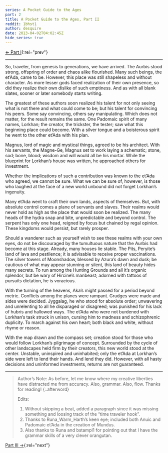 ```yaml
---
series: A Pocket Guide to the Ages
part: 2
title: A Pocket Guide to the Ages, Part II
reddit: 1bhst1
author: desquire
date: 2013-04-02T04:02:45Z
hide_series: true
---
```


[← Part I][0]{:rel="prev"}

----

So, traveler, from genesis to generations, we have arrived. The Aurbis stood
strong, offspring of order and chaos alike flourished. Many such beings, the
et’Ada, came to be. However, this place was still shapeless and without
character. As more lesser gods faced realization of their own presence, so did
they realize their own dislike of such emptiness. And as with all blank slates,
sooner or later somebody starts writing.

The greatest of these authors soon realized his talent for not only seeing what
is not there and what could come to be; but his talent for convincing his peers.
Some say convincing, others say manipulating. Which does not matter, for the
result remains the same. One Padomaic spirit of many names, Lorkhan; the
creator, the trickster, the tester; saw what this beginning place could become.
With a silver tongue and a boisterous spirit he went to the other et’Ada with
his plan.

Magnus, lord of magic and mystical things, agreed to be his architect. With his
servants, the Magne-Ge, Magnus set to work laying a schematic; stone, sod; bone,
blood; wisdom and will would all be his mortar. While the blueprint for
Lorkhan’s house was written, he approached others for investment.

Whether the implications of such a contribution was known to the et’Ada who
agreed, we cannot be sure. What we can be sure of, however, is those who laughed
at the face of a new world unbound did not forget Lorkhan’s ingenuity.

Many et’Ada went to craft their own lands, aspects of themselves. But, with
absolute control comes a plane of servants and slaves. Their realms would never
hold as high as the place that would soon be realized. The many heads of the
hydra snap and bite, unpredictable and beyond control. The serpent has only one
head, reigned by focus but chained by regal opinion. These kingdoms would
persist, but rarely prosper.

Should a wanderer such as yourself wish to see these realms with your own eyes,
do not be discouraged by the tumultuous nature that the Aurbis had become at
this stage. Already, many houses lie stable. The Pits, Peryite’s land of lava
and pestilence; it is advisable to receive proper vaccinations. The silver
towers of Moonshadow, blessed by Azura’s dawn and dusk; be cautious of what may
appear stunning or silent, this land of beauty hides many secrets. To run among
the Hunting Grounds and all it’s organic splendor, but be wary of Hircine’s
manbeast; adorned with tattoos of pursuits dictation, he is voracious.

With the turning of the heavens, Aka’s might passed for a period beyond metric.
Conflicts among the planes were rampant. Grudges were made and sides were
decided. Jyggalag, he who stood for absolute order; unwavering and unrelenting
to all he disparaged or disagreed; was punished for his lack of hubris and
hallowed ways. The et’Ada who were not burdened with Lorkhan’s task struck in
unison, cursing him to madness and schizophrenic duplicity. To march against his
own heart; both black and white, without rhyme or reason.

With the map drawn and the compass set; creation stood for those who would
follow Lorkhan’s pilgrimage of concept. Surrounded by the cycle of other
landscapes held firm by their creators, this new world stood at the center.
Unstable, uninspired and uninhabited; only the et’Ada at Lorkhan’s side were
left to lend their hands. And lend they did. However, with all hasty decisions
and uninformed investments, returns are not guaranteed.

----

> Author’s Note: As before, let me know where my creative liberties have
> distracted me from accuracy. Also, grammar. Also, flow. Thanks for reading!
> {:.afterword}
>
> Edits:
>
> 1. Without skipping a beat, added a paragraph since it was missing something
>    and loosing track of the “time traveler hook”.
> 2. Thanks to Runa_Warm_Harth’s keen eye; included both Anuic and Padomaic
>    et’Ada in the creation of Mundus.
> 3. Also thanks to Runa and bstampl1 for pointing out that I have the grammar
>    skills of a very clever orangutan.

[Part III →][1]{:rel="next"}

[0]: ./1be4e3
[1]: ./22l9ab
